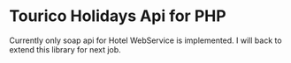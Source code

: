 # Tourico Holidays Api for PHP
Currently only soap api for Hotel WebService is implemented.
I will back to extend this library for next job.

